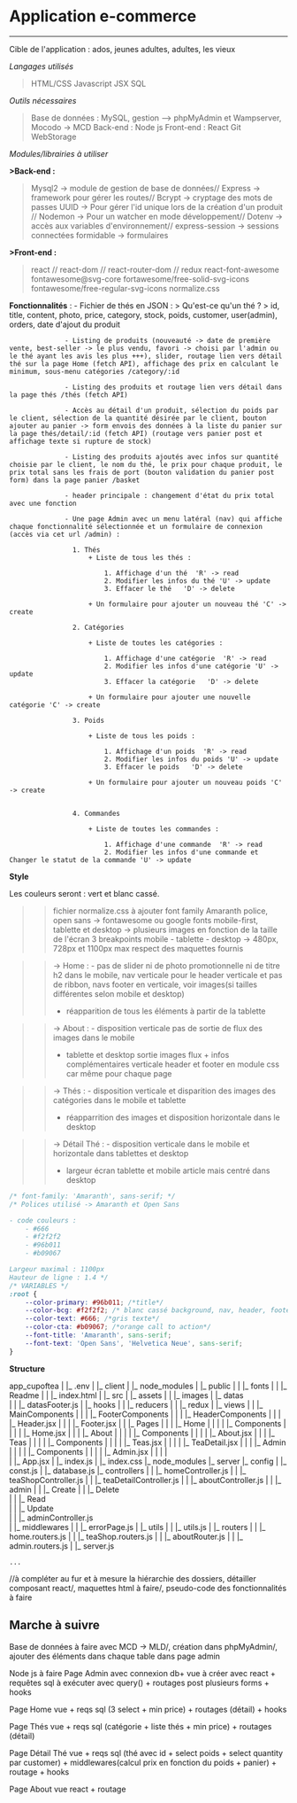 # Application e-commerce
---------------------------------------------------------------
Cible de l'application : ados, jeunes adultes, adultes, les vieux

*Langages utilisés*

> HTML/CSS
> Javascript
> JSX
> SQL

*Outils nécessaires*

> Base de données : MySQL, gestion --> phpMyAdmin et Wampserver, Mocodo -> MCD
> Back-end : Node js
> Front-end : React
> Git
> WebStorage

*Modules/librairies à utiliser*

**>Back-end :**

> Mysql2 -> module de gestion de base de données//
> Express -> framework pour gérer les routes//
> Bcrypt -> cryptage des mots de passes
> UUID -> Pour gérer l'id unique lors de la création d'un produit //
> Nodemon -> Pour un watcher en mode développement//
> Dotenv -> accès aux variables d'environnement//
> express-session -> sessions connectées
> formidable -> formulaires

**>Front-end :**

> react //
> react-dom // 
> react-router-dom //
> redux
> react-font-awesome
> fontawesome@svg-core
> fortawesome/free-solid-svg-icons
> fontawesome/free-regular-svg-icons
> normalize.css


**Fonctionnalités** : 
                  - Fichier de thés en JSON : 
                        > Qu'est-ce qu'un thé ?
                            > id, title, content, photo, price, category, stock, poids, customer, user(admin), orders, date d'ajout du produit

                  - Listing de produits (nouveauté -> date de première vente, best-seller -> le plus vendu, favori -> choisi par l'admin ou le thé ayant les avis les plus +++), slider, routage lien vers détail thé sur la page Home (fetch API), affichage des prix en calculant le minimum, sous-menu catégories /category/:id

                  - Listing des produits et routage lien vers détail dans la page thés /thés (fetch API)

                  - Accès au détail d'un produit, sélection du poids par le client, sélection de la quantité désirée par le client, bouton ajouter au panier -> form envois des données à la liste du panier sur la page thés/detail/:id (fetch API) (routage vers panier post et affichage texte si rupture de stock)

                  - Listing des produits ajoutés avec infos sur quantité choisie par le client, le nom du thé, le prix pour chaque produit, le prix total sans les frais de port (bouton validation du panier post form) dans la page panier /basket

                  - header principale : changement d'état du prix total avec une fonction

                  - Une page Admin avec un menu latéral (nav) qui affiche chaque fonctionnalité sélectionnée et un formulaire de connexion (accès via cet url /admin) : 

                    1. Thés
                        + Liste de tous les thés :

                            1. Affichage d'un thé  'R' -> read
                            2. Modifier les infos du thé 'U' -> update
                            3. Effacer le thé   'D' -> delete

                        + Un formulaire pour ajouter un nouveau thé 'C' -> create

                    2. Catégories

                        + Liste de toutes les catégories :

                            1. Affichage d'une catégorie  'R' -> read
                            2. Modifier les infos d'une catégorie 'U' -> update
                            3. Effacer la catégorie   'D' -> delete

                        + Un formulaire pour ajouter une nouvelle catégorie 'C' -> create

                    3. Poids

                        + Liste de tous les poids :

                            1. Affichage d'un poids  'R' -> read
                            2. Modifier les infos du poids 'U' -> update
                            3. Effacer le poids   'D' -> delete

                        + Un formulaire pour ajouter un nouveau poids 'C' -> create


                    4. Commandes

                        + Liste de toutes les commandes :

                            1. Affichage d'une commande  'R' -> read
                            2. Modifier les infos d'une commande et Changer le statut de la commande 'U' -> update



**Style**

Les couleurs seront : vert et blanc cassé.
>> fichier normalize.css à ajouter
>> font family Amaranth police, open sans -> fontawesome ou google fonts
>> mobile-first, tablette et desktop -> plusieurs images en fonction de la taille de l'écran
>> 3 breakpoints mobile - tablette - desktop -> 480px, 728px et 1100px max
>> respect des maquettes fournis 

>> -> Home : - pas de slider ni de photo promotionnelle ni de titre h2 dans le mobile, nav verticale pour le header verticale et pas de ribbon, navs footer en verticale, voir images(si tailles différentes selon mobile et desktop) 
>> - réapparition de tous les éléments à partir de la tablette

>> -> About : - disposition verticale pas de sortie de flux des images dans le mobile
>> - tablette et desktop sortie images flux + infos complémentaires verticale
>> header et footer en module css car même pour chaque page

>> -> Thés : - disposition verticale et disparition des images des catégories dans le mobile et tablette
>> - réapparrition des images et disposition horizontale dans le desktop

>> -> Détail Thé : - disposition verticale dans le mobile et horizontale dans tablettes et desktop
>> - largeur écran tablette et mobile article mais centré dans desktop

```css
/* font-family: 'Amaranth', sans-serif; */
/* Polices utilisé -> Amaranth et Open Sans

- code couleurs :
    - #666
    - #f2f2f2
    - #96b011
    - #b09067

Largeur maximal : 1100px
Hauteur de ligne : 1.4 */
/* VARIABLES */
:root {
    --color-primary: #96b011; /*title*/
    --color-bcg: #f2f2f2; /* blanc cassé background, nav, header, footer*/
    --color-text: #666; /*gris texte*/
    --color-cta: #b09067; /*orange call to action*/
    --font-title: 'Amaranth', sans-serif;
    --font-text: 'Open Sans', 'Helvetica Neue', sans-serif;
}

```

**Structure**


app_cupoftea
|    |_ .env
|    |_ client
|    |_ node_modules
|    |_ public
|    |   |_ fonts
|    |   |_ Readme
|    |   |_ index.html
|    |_ src
|        |_ assets
|        |    |_ images
|        |_ datas  
|        |    |_ datasFooter.js
|        |_ hooks
|        |   |_ reducers
|        |   |_ redux
|        |_ views
|        |   |_ MainComponents
|        |   |   |_ FooterComponents
|        |   |   |_ HeaderComponents
|        |   |   |_ Header.jsx
|        |   |   |_ Footer.jsx
|        |   |_ Pages
|        |   |   |_ Home
|        |   |   |   |_ Components
|        |   |   |   |_ Home.jsx
|        |   |   |_ About
|        |   |   |   |_ Components
|        |   |   |   |_ About.jsx
|        |   |   |_ Teas
|        |   |   |   |_ Components
|        |   |   |   |_ Teas.jsx
|        |   |   |   |_ TeaDetail.jsx
|        |   |   |_ Admin
|        |   |   |   |_ Components
|        |   |   |   |_ Admin.jsx
|        |   |   |   
|        |_ App.jsx
|        |_ index.js
|        |_ index.css
|_ node_modules
|_ server
    |_ config
    |   |_ const.js
    |   |_ database.js
    |_ controllers
    |    |   |_ homeController.js
    |    |   |_ teaShopController.js
    |    |   |_ teaDetailController.js
    |    |   |_ aboutController.js
    |    |   |_ admin
    |    |        |_ Create
    |    |        |_ Delete           
    |    |        |_ Read           
    |    |        |_ Update            
    |    |        |_ adminController.js                     
    |    |_ middlewares
    |    |   |_ errorPage.js
    |    |_ utils
    |    |    |_ utils.js
    |    |_ routers
    |    |   |_ home.routers.js
    |    |   |_ teaShop.routers.js
    |    |   |_ aboutRouter.js
    |    |   |_ admin.routers.js
    |    |_ server.js

    ...

//à compléter au fur et à mesure la hiérarchie des dossiers, détailler composant react/, maquettes html à faire/, pseudo-code des fonctionnalités à faire

## Marche à suivre

Base de données à faire avec MCD -> MLD/, création dans phpMyAdmin/, ajouter des éléments dans chaque table dans page admin

Node js à faire Page Admin avec connexion db+ vue à créer avec react + requêtes sql à exécuter avec query() + routages post plusieurs forms + hooks

Page Home vue + reqs sql (3 select + min price) + routages (détail) + hooks

Page Thés vue + reqs sql (catégorie + liste thés + min price) + routages (détail)

Page Détail Thé vue + reqs sql (thé avec id + select poids + select quantity par customer) + middlewares(calcul prix en fonction du poids + panier) + routage + hooks

Page About vue react + routage

